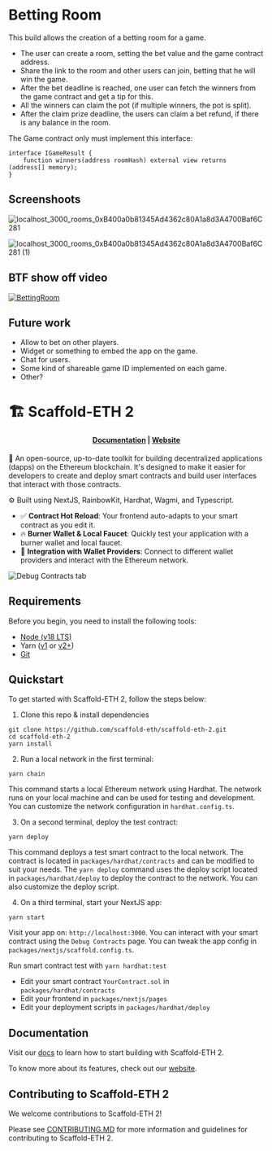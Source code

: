 # Betting Room

This build allows the creation of a betting room for a game. 

- The user can create a room, setting the bet value and the game contract address. 
- Share the link to the room and other users can join, betting that he will win the game.
- After the bet deadline is reached, one user can fetch the winners from the game contract and get a tip for this.
- All the winners can claim the pot (if multiple winners, the pot is split).
- After the claim prize deadline, the users can claim a bet refund, if there is any balance in the room.

The Game contract only must implement this interface:

```
interface IGameResult {
	function winners(address roomHash) external view returns (address[] memory);
}
```

## Screenshoots

![localhost_3000_rooms_0xB400a0b81345Ad4362c80A1a8d3A4700Baf6C281](https://github.com/damianmarti/betting-room/assets/466652/e6cd26d8-1c1e-42e0-95e9-52db5079739e)

![localhost_3000_rooms_0xB400a0b81345Ad4362c80A1a8d3A4700Baf6C281 (1)](https://github.com/damianmarti/betting-room/assets/466652/b56a5cda-fc5a-4431-a788-54ed45413eb0)

## BTF show off video

[![BettingRoom](https://img.youtube.com/vi/CeKLD-lhPBo/0.jpg)](https://www.youtube.com/watch?v=CeKLD-lhPBo&t=2487s)

## Future work

- Allow to bet on other players.
- Widget or something to embed the app on the game.
- Chat for users.
- Some kind of shareable game ID implemented on each game.
- Other?


# 🏗 Scaffold-ETH 2

<h4 align="center">
  <a href="https://docs.scaffoldeth.io">Documentation</a> |
  <a href="https://scaffoldeth.io">Website</a>
</h4>

🧪 An open-source, up-to-date toolkit for building decentralized applications (dapps) on the Ethereum blockchain. It's designed to make it easier for developers to create and deploy smart contracts and build user interfaces that interact with those contracts.

⚙️ Built using NextJS, RainbowKit, Hardhat, Wagmi, and Typescript.

- ✅ **Contract Hot Reload**: Your frontend auto-adapts to your smart contract as you edit it.
- 🔥 **Burner Wallet & Local Faucet**: Quickly test your application with a burner wallet and local faucet.
- 🔐 **Integration with Wallet Providers**: Connect to different wallet providers and interact with the Ethereum network.

![Debug Contracts tab](https://github.com/scaffold-eth/scaffold-eth-2/assets/55535804/1171422a-0ce4-4203-bcd4-d2d1941d198b)

## Requirements

Before you begin, you need to install the following tools:

- [Node (v18 LTS)](https://nodejs.org/en/download/)
- Yarn ([v1](https://classic.yarnpkg.com/en/docs/install/) or [v2+](https://yarnpkg.com/getting-started/install))
- [Git](https://git-scm.com/downloads)

## Quickstart

To get started with Scaffold-ETH 2, follow the steps below:

1. Clone this repo & install dependencies

```
git clone https://github.com/scaffold-eth/scaffold-eth-2.git
cd scaffold-eth-2
yarn install
```

2. Run a local network in the first terminal:

```
yarn chain
```

This command starts a local Ethereum network using Hardhat. The network runs on your local machine and can be used for testing and development. You can customize the network configuration in `hardhat.config.ts`.

3. On a second terminal, deploy the test contract:

```
yarn deploy
```

This command deploys a test smart contract to the local network. The contract is located in `packages/hardhat/contracts` and can be modified to suit your needs. The `yarn deploy` command uses the deploy script located in `packages/hardhat/deploy` to deploy the contract to the network. You can also customize the deploy script.

4. On a third terminal, start your NextJS app:

```
yarn start
```

Visit your app on: `http://localhost:3000`. You can interact with your smart contract using the `Debug Contracts` page. You can tweak the app config in `packages/nextjs/scaffold.config.ts`.

Run smart contract test with `yarn hardhat:test`

- Edit your smart contract `YourContract.sol` in `packages/hardhat/contracts`
- Edit your frontend in `packages/nextjs/pages`
- Edit your deployment scripts in `packages/hardhat/deploy`

## Documentation

Visit our [docs](https://docs.scaffoldeth.io) to learn how to start building with Scaffold-ETH 2.

To know more about its features, check out our [website](https://scaffoldeth.io).

## Contributing to Scaffold-ETH 2

We welcome contributions to Scaffold-ETH 2!

Please see [CONTRIBUTING.MD](https://github.com/scaffold-eth/scaffold-eth-2/blob/main/CONTRIBUTING.md) for more information and guidelines for contributing to Scaffold-ETH 2.

